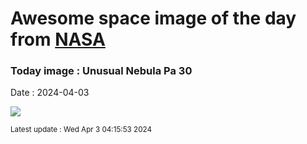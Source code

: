 
# Awesome space image of the day from [NASA](https://api.nasa.gov/)

### Today image : Unusual Nebula Pa 30
Date : 2024-04-03

![](https://apod.nasa.gov/apod/image/2404/Pa30V_NASA_960.jpg)

<small>Latest update : Wed Apr  3 04:15:53 2024</small>
        